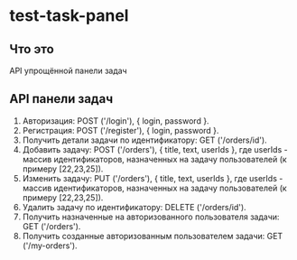 # test-task-panel

## Что это
API упрощённой панели задач

## API панели задач
1. Авторизация: POST ('/login'), { login, password }. 
2. Регистрация: POST ('/register'), { login, password }. 
3. Получить детали задачи по идентификатору: GET ('/orders/id').
4. Добавить задачу: POST ('/orders'), { title, text, userIds }, где userIds - массив идентификаторов, назначенных на задачу пользователей (к примеру [22,23,25]). 
5. Изменить задачу: PUT ('/orders'), { title, text, userIds }, где userIds - массив идентификаторов, назначенных на задачу пользователей (к примеру [22,23,25]). 
6. Удалить задачу по идентификатору: DELETE ('/orders/id').
7. Получить назначенные на авторизованного пользователя задачи: GET ('/orders'). 
8. Получить созданные авторизованным пользователем задачи: GET ('/my-orders').
